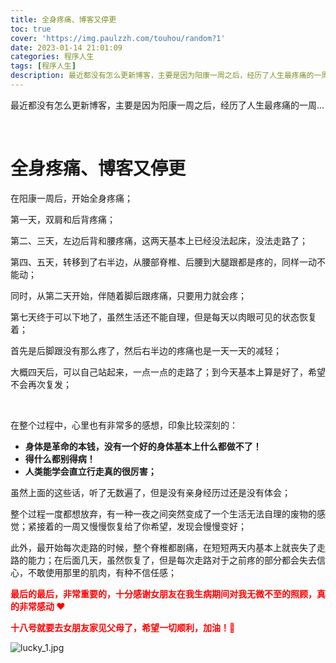 ```yaml
---
title: 全身疼痛、博客又停更
toc: true
cover: 'https://img.paulzzh.com/touhou/random?1'
date: 2023-01-14 21:01:09
categories: 程序人生
tags: [程序人生]
description: 最近都没有怎么更新博客，主要是因为阳康一周之后，经历了人生最疼痛的一周…
---
```


最近都没有怎么更新博客，主要是因为阳康一周之后，经历了人生最疼痛的一周…

<br/>

<!--more-->

# **全身疼痛、博客又停更**

在阳康一周后，开始全身疼痛；

第一天，双肩和后背疼痛；

第二、三天，左边后背和腰疼痛，这两天基本上已经没法起床，没法走路了；

第四、五天，转移到了右半边，从腰部脊椎、后腰到大腿跟都是疼的，同样一动不能动；

同时，从第二天开始，伴随着脚后跟疼痛，只要用力就会疼；

第七天终于可以下地了，虽然生活还不能自理，但是每天以肉眼可见的状态恢复着；

首先是后脚跟没有那么疼了，然后右半边的疼痛也是一天一天的减轻；

大概四天后，可以自己站起来，一点一点的走路了；到今天基本上算是好了，希望不会再次复发；

<br/>

在整个过程中，心里也有非常多的感想，印象比较深刻的：

-   **身体是革命的本钱，没有一个好的身体基本上什么都做不了！**
-   **得什么都别得病！**
-   **人类能学会直立行走真的很厉害；**

虽然上面的这些话，听了无数遍了，但是没有亲身经历过还是没有体会；

整个过程一度都想放弃，有一种一夜之间突然变成了一个生活无法自理的废物的感觉；紧接着的一周又慢慢恢复给了你希望，发现会慢慢变好；

此外，最开始每次走路的时候，整个脊椎都剧痛，在短短两天内基本上就丧失了走路的能力；在后面几天，虽然恢复了，但是每次走路对于之前疼的部分都会失去信心，不敢使用那里的肌肉，有种不信任感；

<font color="#f00">**最后的最后，非常重要的，十分感谢女朋友在我生病期间对我无微不至的照顾，真的非常感动 ♥**</font>

<font color="#f00">**十八号就要去女朋友家见父母了，希望一切顺利，加油！🎉**</font>

![lucky_1.jpg](https://raw.gitmirror.com/JasonkayZK/blog_static/master/images/lucky_1.jpg)

<br/>


